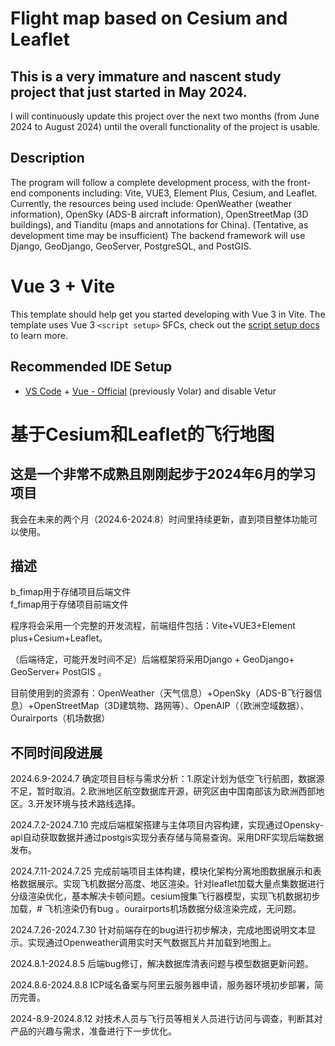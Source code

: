 # Flight map based on Cesium and Leaflet
## This is a very immature and nascent study project that just started in May 2024.
I will continuously update this project over the next two months (from June 2024 to August 2024) until the overall functionality of the project is usable.

## Description
The program will follow a complete development process, with the front-end components including: Vite, VUE3, Element Plus, Cesium, and Leaflet.
Currently, the resources being used include: OpenWeather (weather information), OpenSky (ADS-B aircraft information), OpenStreetMap (3D buildings), and Tianditu (maps and annotations for China).
(Tentative, as development time may be insufficient) The backend framework will use Django, GeoDjango, GeoServer, PostgreSQL, and PostGIS.

# Vue 3 + Vite
This template should help get you started developing with Vue 3 in Vite. The template uses Vue 3 `<script setup>` SFCs, check out the [script setup docs](https://v3.vuejs.org/api/sfc-script-setup.html#sfc-script-setup) to learn more.

## Recommended IDE Setup
- [VS Code](https://code.visualstudio.com/) + [Vue - Official](https://marketplace.visualstudio.com/items?itemName=Vue.volar) (previously Volar) and disable Vetur


# 基于Cesium和Leaflet的飞行地图
## 这是一个非常不成熟且刚刚起步于2024年6月的学习项目
我会在未来的两个月（2024.6-2024.8）时间里持续更新，直到项目整体功能可以使用。

## 描述
b_fimap用于存储项目后端文件  
f_fimap用于存储项目前端文件  

程序将会采用一个完整的开发流程，前端组件包括：Vite+VUE3+Element plus+Cesium+Leaflet。 

（后端待定，可能开发时间不足）后端框架将采用Django + GeoDjango+ GeoServer+ PostGIS 。

目前使用到的资源有：OpenWeather（天气信息）+OpenSky（ADS-B飞行器信息）+OpenStreetMap（3D建筑物、路网等）、OpenAIP（（欧洲空域数据）、Ourairports（机场数据）

## 不同时间段进展

2024.6.9-2024.7  确定项目目标与需求分析：1.原定计划为低空飞行航图，数据源不足，暂时取消。2.欧洲地区航空数据库开源，研究区由中国南部该为欧洲西部地区。3.开发环境与技术路线选择。

2024.7.2-2024.7.10 完成后端框架搭建与主体项目内容构建，实现通过Opensky-api自动获取数据并通过postgis实现分表存储与简易查询。采用DRF实现后端数据发布。

2024.7.11-2024.7.25 完成前端项目主体构建，模块化架构分离地图数据展示和表格数据展示。实现飞机数据分高度、地区渲染。针对leaflet加载大量点集数据进行分级渲染优化，基本解决卡顿问题。cesium搜集飞行器模型，实现飞机数据初步加载，# 飞机渲染仍有bug 。ourairports机场数据分级渲染完成，无问题。

2024.7.26-2024.7.30 针对前端存在的bug进行初步解决，完成地图说明文本显示。实现通过Openweather调用实时天气数据瓦片并加载到地图上。

2024.8.1-2024.8.5 后端bug修订，解决数据库清表问题与模型数据更新问题。

2024.8.6-2024.8.8 ICP域名备案与阿里云服务器申请，服务器环境初步部署，简历完善。

2024-8.9-2024.8.12 对技术人员与飞行员等相关人员进行访问与调查，判断其对产品的兴趣与需求，准备进行下一步优化。

